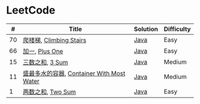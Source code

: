 # LeetCode


| # | Title | Solution | Difficulty |
|---| ----- | -------- | ---------- |
|70|[爬楼梯](https://leetcode-cn.com/problems/climbing-stairs/), [Climbing Stairs](https://leetcode.com/problems/climbing-stairs/) | [Java](./Week_01/java/climbing-stairs.java)|Easy|
|66|[加一](https://leetcode-cn.com/problems/plus-one/), [Plus One](https://leetcode.com/problems/plus-one/) | [Java](./Week_01/java/plus-one.java)|Easy|
|15|[三数之和](https://leetcode-cn.com/problems/3-sum/), [3 Sum](https://leetcode.com/problems/3-sum/) | [Java](./Week_01/java/3-sum.java)|Medium|
|11|[盛最多水的容器](https://leetcode-cn.com/problems/container-with-most-water/), [Container With Most Water](https://leetcode.com/problems/container-with-most-water/) | [Java](./Week_01/java/container-with-most-water.java)|Medium|
|1|[两数之和](https://leetcode-cn.com/problems/two-sum/), [Two Sum](https://leetcode.com/problems/two-sum/) | [Java](./Week_01/java/two-sum.java)|Easy|